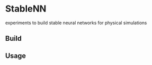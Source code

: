 # StableNN
experiments to build stable neural networks for physical simulations

## Build

## Usage
